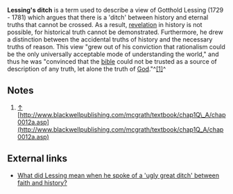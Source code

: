 **Lessing's ditch** is a term used to describe a view of Gotthold
Lessing (1729 - 1781) which argues that there is a 'ditch' between
history and eternal truths that cannot be crossed. As a result,
[revelation](Revelation_of_God "Revelation of God") in history is
not possible, for historical truth cannot be demonstrated.
Furthermore, he drew a distinction between the accidental truths of
history and the necessary truths of reason. This view "grew out of
his conviction that rationalism could be the only universally
acceptable mode of understanding the world," and thus he was
"convinced that the [bible](Bible "Bible") could not be trusted as
a source of description of any truth, let alone the truth of
[God](God "God")."^[[1]](#note-0)^


## Notes

1.  [↑](#ref-0)
    [http://www.blackwellpublishing.com/mcgrath/textbook/chap1Q\_A/chap0012a.asp](http://www.blackwellpublishing.com/mcgrath/textbook/chap1Q_A/chap0012a.asp)

## External links

-   [What did Lessing mean when he spoke of a 'ugly great ditch' between faith and history?](http://www.blackwellpublishing.com/mcgrath/textbook/chap1Q_A/chap0012a.asp)



